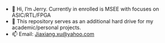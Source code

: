 - 👋 Hi, I’m Jerry. Currently in enrolled is MSEE with focuses on ASIC/RTL/FPGA
- 👀 This repository serves as an additional hard drive for my academic/personal projects.
- 📫 Email: Jiaxiang.xu@yahoo.com

<!---
JerryHui96/JerryHui96 is a ✨ special ✨ repository because its `README.md` (this file) appears on your GitHub profile.
You can click the Preview link to take a look at your changes.
--->
